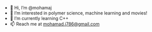 - 👋 Hi, I’m @mohamaj
- 👀 I’m interested in polymer science, machine learning and movies!
- 🌱 I’m currently learning C++
- 📫 Reach me at mohamad.j786@gmail.com

<!---
mohamaj/mohamaj is a ✨ special ✨ repository because its `README.md` (this file) appears on your GitHub profile.
You can click the Preview link to take a look at your changes.
--->
